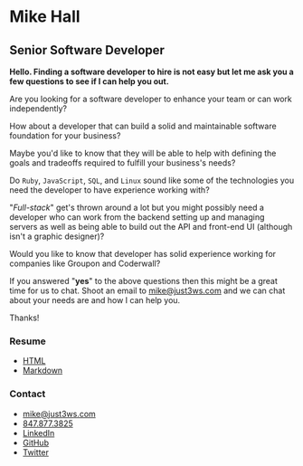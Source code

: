 # Mike Hall
## Senior Software Developer

**Hello. Finding a software developer to hire is not easy but let me ask you a few questions to see if I can help you out.**

Are you looking for a software developer to enhance your team or can work independently?

How about a developer that can build a solid and maintainable software foundation for your business?

Maybe you'd like to know that they will be able to help with defining the goals and tradeoffs required to fulfill your business's needs?

Do `Ruby`, `JavaScript`, `SQL`, and `Linux` sound like some of the technologies you need the developer to have experience working with?

"_Full-stack_" get's thrown around a lot but you might possibly need a developer who can work from the backend setting up and managing servers as well as being able to build out the API and front-end UI (although isn't a graphic designer)?

Would you like to know that developer has solid experience working for companies like Groupon and Coderwall?

If you answered "**yes**" to the above questions then this might be a great time for us to chat. Shoot an email to [mike@just3ws.com](mike@just3ws.com) and we can chat about your needs are and how I can help you.

Thanks!

### Resume
 - [HTML](http://www.just3ws.com/resume.html)
 - [Markdown](http://www.just3ws.com/resume.md)

### Contact
 - [mike@just3ws.com](mailto:mike@just3ws.com)
 - [847.877.3825](tel:+18478773825)
 - [LinkedIn](https://www.linkedin.com/in/just3ws)
 - [GitHub](https://www.github.com/just3ws)
 - [Twitter](https://www.twitter.com/just3ws)

